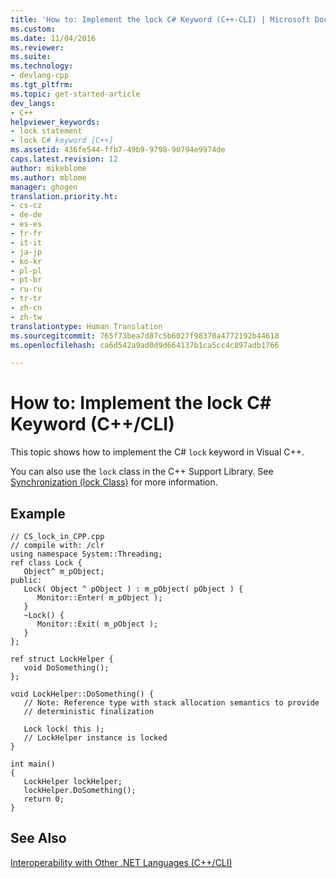 ```yaml
---
title: 'How to: Implement the lock C# Keyword (C++-CLI) | Microsoft Docs'
ms.custom: 
ms.date: 11/04/2016
ms.reviewer: 
ms.suite: 
ms.technology:
- devlang-cpp
ms.tgt_pltfrm: 
ms.topic: get-started-article
dev_langs:
- C++
helpviewer_keywords:
- lock statement
- lock C# keyword [C++]
ms.assetid: 436fe544-ffb7-49b9-9798-90794e9974de
caps.latest.revision: 12
author: mikeblome
ms.author: mblome
manager: ghogen
translation.priority.ht:
- cs-cz
- de-de
- es-es
- fr-fr
- it-it
- ja-jp
- ko-kr
- pl-pl
- pt-br
- ru-ru
- tr-tr
- zh-cn
- zh-tw
translationtype: Human Translation
ms.sourcegitcommit: 765f73bea7d87c5b6027f98370a4772192b44618
ms.openlocfilehash: ca6d542a9ad0d9d664137b1ca5cc4c897adb1766

---
```

# How to: Implement the lock C# Keyword (C++/CLI)
This topic shows how to implement the C# `lock` keyword in Visual C++. 
  
 You can also use the `lock` class in the C++ Support Library. See [Synchronization (lock Class)](../dotnet/synchronization-lock-class.md) for more information.  
  
## Example  
  
```  
// CS_lock_in_CPP.cpp  
// compile with: /clr  
using namespace System::Threading;  
ref class Lock {  
   Object^ m_pObject;  
public:  
   Lock( Object ^ pObject ) : m_pObject( pObject ) {  
      Monitor::Enter( m_pObject );  
   }  
   ~Lock() {  
      Monitor::Exit( m_pObject );  
   }  
};  
  
ref struct LockHelper {  
   void DoSomething();  
};  
  
void LockHelper::DoSomething() {  
   // Note: Reference type with stack allocation semantics to provide   
   // deterministic finalization  
  
   Lock lock( this );     
   // LockHelper instance is locked  
}  
  
int main()  
{  
   LockHelper lockHelper;  
   lockHelper.DoSomething();  
   return 0;  
}  
```  
  
## See Also  
 [Interoperability with Other .NET Languages (C++/CLI)](../dotnet/interoperability-with-other-dotnet-languages-cpp-cli.md)


<!--HONumber=Jan17_HO2-->


